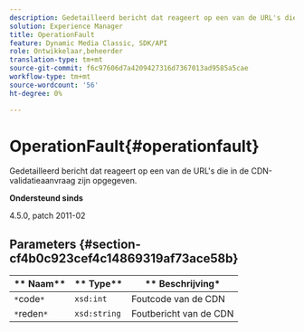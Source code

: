 ```yaml
---
description: Gedetailleerd bericht dat reageert op een van de URL's die in de CDN-validatieaanvraag zijn opgegeven.
solution: Experience Manager
title: OperationFault
feature: Dynamic Media Classic, SDK/API
role: Ontwikkelaar,beheerder
translation-type: tm+mt
source-git-commit: f6c97606d7a4209427316d7367013ad9585a5cae
workflow-type: tm+mt
source-wordcount: '56'
ht-degree: 0%

---
```



# OperationFault{#operationfault}

Gedetailleerd bericht dat reageert op een van de URL&#39;s die in de CDN-validatieaanvraag zijn opgegeven.

**Ondersteund sinds**

4.5.0, patch 2011-02

## Parameters {#section-cf4b0c923cef4c14869319af73ace58b}

| ** Naam** | ** Type** | ** Beschrijving* |
|---|---|---|
| `*`code`*` | `xsd:int` | Foutcode van de CDN |
| `*`reden`*` | `xsd:string` | Foutbericht van de CDN |

